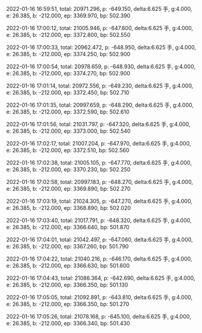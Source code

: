 2022-01-16 16:59:51, total: 20971.296, p: -649.150, delta:6.625 手, g:4.000, e: 26.385, b: -212.000, ep: 3369.970, bp: 502.390

2022-01-16 17:00:12, total: 21005.946, p: -647.600, delta:6.625 手, g:4.000, e: 26.385, b: -212.000, ep: 3372.800, bp: 502.550

2022-01-16 17:00:33, total: 20962.472, p: -648.950, delta:6.625 手, g:4.000, e: 26.385, b: -212.000, ep: 3374.250, bp: 502.900

2022-01-16 17:00:54, total: 20978.659, p: -648.930, delta:6.625 手, g:4.000, e: 26.385, b: -212.000, ep: 3374.270, bp: 502.900

2022-01-16 17:01:14, total: 20972.556, p: -649.230, delta:6.625 手, g:4.000, e: 26.385, b: -212.000, ep: 3372.450, bp: 502.710

2022-01-16 17:01:35, total: 20997.659, p: -648.290, delta:6.625 手, g:4.000, e: 26.385, b: -212.000, ep: 3372.590, bp: 502.610

2022-01-16 17:01:56, total: 21031.797, p: -647.320, delta:6.625 手, g:4.000, e: 26.385, b: -212.000, ep: 3373.000, bp: 502.540

2022-01-16 17:02:17, total: 21007.204, p: -647.970, delta:6.625 手, g:4.000, e: 26.385, b: -212.000, ep: 3372.510, bp: 502.560

2022-01-16 17:02:38, total: 21005.105, p: -647.770, delta:6.625 手, g:4.000, e: 26.385, b: -212.000, ep: 3370.230, bp: 502.250

2022-01-16 17:02:58, total: 20997.183, p: -648.270, delta:6.625 手, g:4.000, e: 26.385, b: -212.000, ep: 3369.890, bp: 502.270

2022-01-16 17:03:19, total: 21024.305, p: -647.270, delta:6.625 手, g:4.000, e: 26.385, b: -212.000, ep: 3368.890, bp: 502.020

2022-01-16 17:03:40, total: 21017.791, p: -648.320, delta:6.625 手, g:4.000, e: 26.385, b: -212.000, ep: 3366.640, bp: 501.870

2022-01-16 17:04:01, total: 21042.497, p: -647.060, delta:6.625 手, g:4.000, e: 26.385, b: -212.000, ep: 3367.260, bp: 501.790

2022-01-16 17:04:22, total: 21040.216, p: -646.170, delta:6.625 手, g:4.000, e: 26.385, b: -212.000, ep: 3366.630, bp: 501.600

2022-01-16 17:04:43, total: 21086.364, p: -642.690, delta:6.625 手, g:4.000, e: 26.385, b: -212.000, ep: 3366.350, bp: 501.130

2022-01-16 17:05:05, total: 21092.891, p: -643.810, delta:6.625 手, g:4.000, e: 26.385, b: -212.000, ep: 3366.350, bp: 501.270

2022-01-16 17:05:26, total: 21078.168, p: -645.100, delta:6.625 手, g:4.000, e: 26.385, b: -212.000, ep: 3366.340, bp: 501.430